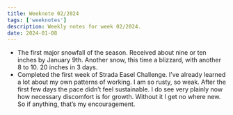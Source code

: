 ```yaml
---
title: Weeknote 02/2024
tags: ['weeknotes']
description: Weekly notes for week 02/2024.
date: 2024-01-08
---
```

- The first major snowfall of the season. Received about nine or ten inches by January 9th. Another snow, this time a blizzard, with another 8 to 10. 20 inches in 3 days. 
- Completed the first week of Strada Easel Challenge. I’ve already learned a lot about my own patterns of working. I am so rusty, so weak. After the first few days the pace didn’t feel sustainable. I do see very plainly now how necessary discomfort is for growth. Without it I get no where new. So if anything, that’s my encouragement. 